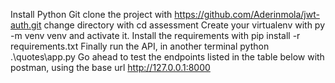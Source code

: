 Install Python
Git clone the project with https://github.com/Aderinmola/jwt-auth.git
change directory with cd assessment
Create your virtualenv with py -m venv venv and activate it.
Install the requirements with pip install -r requirements.txt
Finally run the API, in another terminal python .\quotes\app.py
Go ahead to test the endpoints listed in the table below with postman, using the base url http://127.0.0.1:8000
